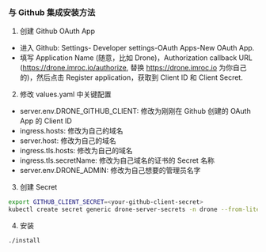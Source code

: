 ### 与 Github 集成安装方法
1. 创建 Github OAuth App  
- 进入 Github: Settings- Developer settings-OAuth Apps-New OAuth App.  
- 填写 Application Name (随意，比如 Drone)，Authorization callback URL (https://drone.imroc.io/authorize, 替换 https://drone.imroc.io 为你自己的)，然后点击 Register application，获取到 Client ID 和 Client Secret.  
2. 修改 values.yaml 中关键配置  
- server.env.DRONE_GITHUB_CLIENT: 修改为刚刚在 Github 创建的 OAuth App 的 Client ID
- ingress.hosts: 修改为自己的域名
- server.host: 修改为自己的域名
- ingress.tls.hosts: 修改为自己的域名
- ingress.tls.secretName: 修改为自己域名的证书的 Secret 名称
- server.env.DRONE_ADMIN: 修改为自己想要的管理员名字
3. 创建 Secret  
``` bash
export GITHUB_CLIENT_SECRET=<your-github-client-secret>
kubectl create secret generic drone-server-secrets -n drone --from-literal=DRONE_GITHUB_SECRET=${GITHUB_CLIENT_SECRET}
```
4. 安装  
``` bash
./install
```
